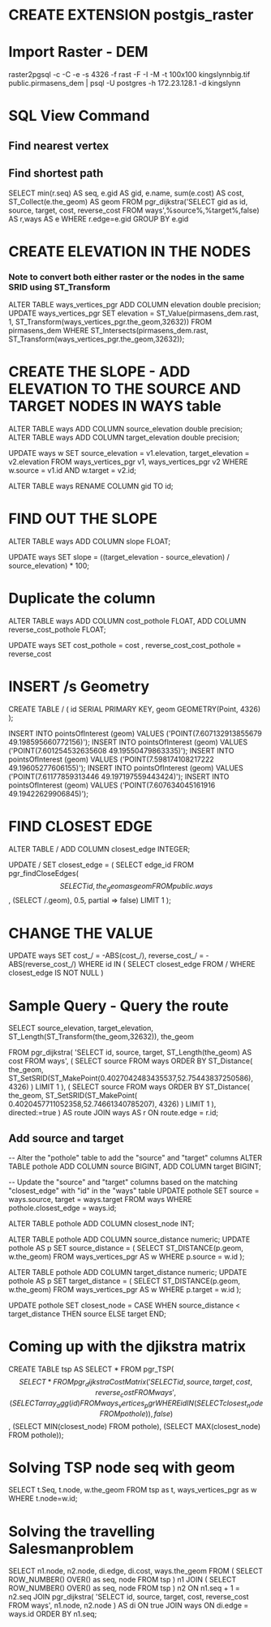 # CREATE EXTENSION postgis_raster


# Import Raster - DEM
raster2pgsql -c -C -e -s 4326 -f rast -F -I -M -t 100x100 kingslynnbig.tif public.pirmasens_dem | psql -U postgres -h 172.23.128.1 -d kingslynn

# SQL View Command 
## Find nearest vertex


## Find shortest path 
SELECT
 min(r.seq) AS seq,
 e.gid AS gid,
 e.name,
 sum(e.cost) AS cost,
 ST_Collect(e.the_geom) AS geom 
 FROM pgr_dijkstra('SELECT gid as id, source, target, cost, reverse_cost FROM ways',%source%,%target%,false) AS r,ways AS e 
 WHERE r.edge=e.gid GROUP BY e.gid


# CREATE ELEVATION IN THE NODES
### Note to convert both either raster or the nodes in the same SRID using ST_Transform
ALTER TABLE ways_vertices_pgr ADD COLUMN elevation double precision;
UPDATE ways_vertices_pgr
SET elevation = ST_Value(pirmasens_dem.rast, 1,  ST_Transform(ways_vertices_pgr.the_geom,32632))
FROM pirmasens_dem
WHERE ST_Intersects(pirmasens_dem.rast, ST_Transform(ways_vertices_pgr.the_geom,32632));

# CREATE THE SLOPE - ADD ELEVATION TO THE SOURCE AND TARGET NODES IN WAYS table 

ALTER TABLE ways ADD COLUMN source_elevation double precision;
ALTER TABLE ways ADD COLUMN target_elevation double precision;

UPDATE ways w
SET source_elevation = v1.elevation,
    target_elevation = v2.elevation
FROM ways_vertices_pgr v1, ways_vertices_pgr v2
WHERE w.source = v1.id
AND w.target = v2.id;

ALTER TABLE ways RENAME COLUMN gid TO id;

# FIND OUT THE SLOPE
ALTER TABLE ways ADD COLUMN slope FLOAT;

UPDATE ways SET slope = ((target_elevation - source_elevation) / source_elevation) * 100;

# Duplicate the column
ALTER TABLE ways ADD COLUMN cost_pothole FLOAT,
                   ADD COLUMN reverse_cost_pothole FLOAT;

UPDATE ways
SET cost_pothole = cost ,
    reverse_cost_cost_pothole = reverse_cost


# INSERT /s Geometry
CREATE TABLE / (
    id SERIAL PRIMARY KEY,
    geom GEOMETRY(Point, 4326)
);

INSERT INTO pointsOfInterest (geom) VALUES ('POINT(7.607132913855679 49.198595660772156)');
INSERT INTO pointsOfInterest (geom) VALUES ('POINT(7.601254532635608 49.19550479863335)');
INSERT INTO pointsOfInterest (geom) VALUES ('POINT(7.598174108217222 49.19605277606155)');
INSERT INTO pointsOfInterest (geom) VALUES ('POINT(7.61177859313446 49.197197559443424)');
INSERT INTO pointsOfInterest (geom) VALUES ('POINT(7.607634045161916 49.19422629906845)');


# FIND CLOSEST EDGE
ALTER TABLE / ADD COLUMN closest_edge INTEGER;


UPDATE / SET closest_edge = (
  SELECT edge_id FROM pgr_findCloseEdges(
    $$SELECT id, the_geom as geom FROM public.ways$$,
    (SELECT /.geom),
    0.5, partial => false)
  LIMIT 1
);

# CHANGE THE VALUE
UPDATE ways
SET cost_/ = -ABS(cost_/),
    reverse_cost_/ = -ABS(reverse_cost_/)
WHERE id IN (
  SELECT closest_edge FROM /
  WHERE closest_edge IS NOT NULL
)




# Sample Query - Query the route
SELECT  source_elevation, target_elevation, ST_Length(ST_Transform(the_geom,32632)), the_geom

FROM pgr_dijkstra(
    'SELECT id, source, target, ST_Length(the_geom) AS cost FROM ways',
    (
        SELECT source
        FROM ways
        ORDER BY ST_Distance(
            the_geom,
            ST_SetSRID(ST_MakePoint(0.4027042483435537,52.75443837250586), 4326)
        )
        LIMIT 1
    ),
    (
        SELECT source
        FROM ways
        ORDER BY ST_Distance(
            the_geom,
            ST_SetSRID(ST_MakePoint(  0.4020457711052358,52.74661340785207), 4326)
        )
        LIMIT 1
    ),
    directed:=true
) AS route
JOIN ways AS r ON route.edge = r.id;




## Add source and target
-- Alter the "pothole" table to add the "source" and "target" columns
ALTER TABLE pothole
ADD COLUMN source BIGINT,
ADD COLUMN target BIGINT;

-- Update the "source" and "target" columns based on the matching "closest_edge" with "id" in the "ways" table
UPDATE pothole
SET source = ways.source, target = ways.target
FROM ways
WHERE pothole.closest_edge = ways.id;

ALTER TABLE pothole
ADD COLUMN closest_node INT;

ALTER TABLE pothole ADD COLUMN source_distance numeric;
UPDATE pothole AS p
SET source_distance = (
    SELECT ST_DISTANCE(p.geom, w.the_geom)
    FROM ways_vertices_pgr AS w
    WHERE p.source = w.id
);

ALTER TABLE pothole ADD COLUMN target_distance numeric;
UPDATE pothole AS p
SET target_distance = (
    SELECT ST_DISTANCE(p.geom, w.the_geom)
    FROM ways_vertices_pgr AS w
    WHERE p.target = w.id
);

UPDATE pothole
SET closest_node = CASE
    WHEN source_distance < target_distance THEN source
    ELSE target
END;

  
  

# Coming up with the djikstra matrix
CREATE TABLE tsp AS SELECT *
FROM pgr_TSP(
  $$SELECT * FROM pgr_dijkstraCostMatrix(
    'SELECT id, source, target, cost, reverse_cost FROM ways',
    (SELECT array_agg(id)
    FROM ways_vertices_pgr
    WHERE id IN (SELECT closest_node FROM pothole)),
    false)$$, (SELECT MIN(closest_node) FROM pothole), (SELECT MAX(closest_node) FROM pothole));

  
# Solving TSP node seq with geom
SELECT t.Seq, t.node, w.the_geom FROM tsp as t, ways_vertices_pgr as w WHERE t.node=w.id;



# Solving the travelling Salesmanproblem
  SELECT n1.node, n2.node, di.edge, di.cost, ways.the_geom
FROM (
    SELECT ROW_NUMBER() OVER() as seq, node
    FROM tsp
) n1
JOIN (
    SELECT ROW_NUMBER() OVER() as seq, node
    FROM tsp
) n2 ON n1.seq + 1 = n2.seq
JOIN pgr_dijkstra(
    'SELECT id, source, target, cost, reverse_cost FROM ways',
    n1.node,
    n2.node
) AS di ON true
JOIN ways ON di.edge = ways.id
ORDER BY n1.seq;













